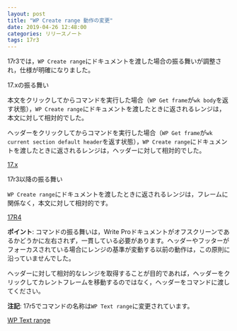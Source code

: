```yaml
---
layout: post
title: "WP Create range 動作の変更"
date: 2019-04-26 12:48:00
categories: リリースノート
tags: 17r3
---
```


17r3では，``WP Create range``にドキュメントを渡した場合の振る舞いが調整され，仕様が明確になりました。

17.xの振る舞い

本文をクリックしてからコマンドを実行した場合（``WP Get frame``が``wk body``を返す状態），``WP Create range``にドキュメントを渡したときに返されるレンジは，本文に対して相対的でした。

ヘッダーをクリックしてからコマンドを実行した場合（``WP Get frame``が``wk current section default header``を返す状態），``WP Create range``にドキュメントを渡したときに返されるレンジは，ヘッダーに対して相対的でした。

<i class="fa fa-external-link" aria-hidden="true"></i> [17.x](https://doc.4d.com/4Dv17/4D/17/WP-Create-range.301-3726316.ja.html)

17r3以降の振る舞い

``WP Create range``にドキュメントを渡したときに返されるレンジは，フレームに関係なく，本文に対して相対的です。

<i class="fa fa-external-link" aria-hidden="true"></i> [17R4](https://doc.4d.com/4Dv17R4/4D/17-R4/WP-Create-range.301-4077766.ja.html)

**ポイント**: コマンドの振る舞いは，Write Proドキュメントがオフスクリーンであるかどうかに左右されず，一貫している必要があります。ヘッダーやフッターがフォーカスされている場合にレンジの基準が変動する以前の動作は，この原則に沿っていませんでした。

ヘッダーに対して相対的なレンジを取得することが目的であれば，ヘッダーをクリックしてカレントフレームを移動するのではなく，ヘッダーをコマンドに渡してください。

**注記**: 17r5でコマンドの名称は``WP Text range``に変更されています。

<i class="fa fa-external-link" aria-hidden="true"></i> [WP Text range](https://doc.4d.com/4Dv17R5/4D/17-R5/WP-Text-range.301-4115145.en.html)
